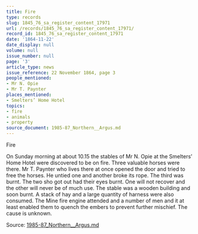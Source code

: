 ```yaml
---
title: Fire
type: records
slug: 1845_76_sa_register_content_17971
url: /records/1845_76_sa_register_content_17971/
record_id: 1845_76_sa_register_content_17971
date: '1864-11-22'
date_display: null
volume: null
issue_number: null
page: '3'
article_type: news
issue_reference: 22 November 1864, page 3
people_mentioned:
- Mr N. Opie
- Mr T. Paynter
places_mentioned:
- Smelters’ Home Hotel
topics:
- fire
- animals
- property
source_document: 1985-87_Northern__Argus.md
---
```


Fire

On Sunday morning at about 10.15 the stables of Mr N. Opie at the Smelters’ Home Hotel were discovered to be on fire.  Three valuable horses were there.  Mr T. Paynter who lives there at once opened the door and tried to free the horses.  He untied one and another broke its rope.  The third was burnt.  The two sho got out had their eyes burnt.  One will not recover and the other will never be of much use.  The stable was a wooden building and soon burnt.  A stack of hay and a large quantity of harness were also consumed.  The Mine fire engine attended and a number of men and it at least enabled them to quench the embers to prevent further mischief.  The cause is unknown.

Source: [1985-87_Northern__Argus.md](/downloads/markdown/1985-87_Northern__Argus.md)
